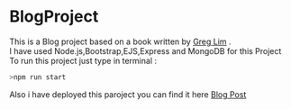 # BlogProject
This is  a Blog project based on a book written by [Greg Lim](https://github.com/greglim81) . <br> 
I have used Node.js,Bootstrap,EJS,Express and MongoDB for this Project <br>
To run this project just type in terminal :
```javascript
>npm run start
```
Also i have deployed this paroject you can find it here 
[Blog Post](https://blogproject2.onrender.com)
